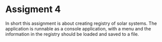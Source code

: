 # Assigment 4
In short this assignment is about creating registry of solar systems. The application is runnable as a console application, with a menu and the information in the registry should be loaded and saved to a file.

